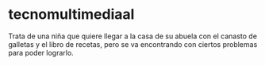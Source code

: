 # tecnomultimediaal
Trata de una niña que quiere llegar a la casa de su abuela con el canasto de galletas y el libro de recetas, pero se va encontrando con ciertos problemas para poder lograrlo.
